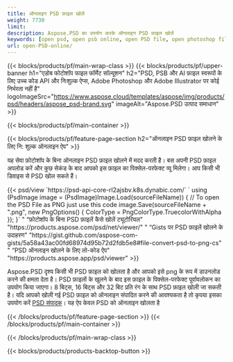 ```yaml
---
title: ऑनलाइन PSD फ़ाइल खोलें
weight: 7730
limit: 
description: Aspose.PSD का उपयोग करके ऑनलाइन PSD फ़ाइल खोलें
keywords: [open psd, open psb online, open PSD file, open photoshop file, preview psd]
url: open-PSD-online/
---
```


{{< blocks/products/pf/main-wrap-class >}}
{{< blocks/products/pf/upper-banner h1="एडोब फोटोशॉप फाइल फॉर्मेट सॉल्यूशन" h2="PSD, PSB और AI फ़ाइल स्वरूपों के लिए उच्च कोड API और निःशुल्क ऐप्स, Adobe Photoshop और Adobe Illustrator पर कोई निर्भरता नहीं है" logoImageSrc="https://www.aspose.cloud/templates/aspose/img/products/psd/headers/aspose_psd-brand.svg" imageAlt="Aspose.PSD उत्पाद समाधान" >}}

{{< blocks/products/pf/main-container >}}

{{< blocks/products/pf/feature-page-section h2="ऑनलाइन PSD फ़ाइल खोलने के लिए नि: शुल्क ऑनलाइन ऐप" >}}
<p>यह सेवा फ़ोटोशॉप के बिना ऑनलाइन PSD फ़ाइल खोलने में मदद करती है। बस अपनी PSD फ़ाइल अपलोड करें और कुछ सेकंड के बाद आपको इस फ़ाइल का पिक्सेल-परफेक्ट व्यू मिलेगा। आप किसी भी डिवाइस से PSD खोल सकते हैं।</p>
{{< psd/view `https://psd-api-core-rl2ajsbv.k8s.dynabic.com/` 
`    using (PsdImage image = (PsdImage)Image.Load(sourceFileName))
    {
	    // To open the PSD File as PNG just use this code
        image.Save(sourceFileName + ".png",  new PngOptions() {  ColorType = PngColorType.TruecolorWithAlpha });
    }` "
“फ़ोटोशॉप के बिना PSD फ़ाइलें कैसे खोलें ट्यूटोरियल" "https://products.aspose.com/psd/net/viewer/" "
“Gists पर PSD फ़ाइलें खोलने के उदाहरण" "https://gist.github.com/aspose-com-gists/5a58a43ac00fd68974d95b72d2fdb5e8#file-convert-psd-to-png-cs" "
“PSD ऑनलाइन खोलने के लिए लो-कोड ऐप" "https://products.aspose.app/psd/viewer" >}}
<p>Aspose.PSD दृश्य किसी भी PSD फ़ाइल को खोलता है और आपको इसे png के रूप में डाउनलोड करने की क्षमता देता है। PSD फ़ाइलों के खुलने के बाद इस फ़ाइल के पिक्सेल-परफेक्ट पूर्वावलोकन का उपयोग किया जाएगा। 8 बिट्स, 16 बिट्स और 32 बिट प्रति रंग के साथ PSD फ़ाइल खोली जा सकती है। यदि आपको खोली गई PSD फ़ाइल को ऑनलाइन संपादित करने की आवश्यकता है तो कृपया इसका उपयोग करें <a href="https://products.aspose.app/psd/editor">PSD संपादक</a>। यह ऐप केवल PSD को ऑनलाइन खोलता है</p>
{{< /blocks/products/pf/feature-page-section >}}
{{< /blocks/products/pf/main-container >}}


{{< /blocks/products/pf/main-wrap-class >}}

{{< blocks/products/products-backtop-button >}}
